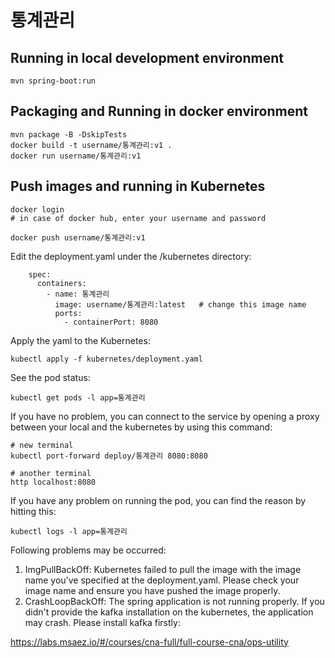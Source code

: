 # 통계관리

## Running in local development environment

```
mvn spring-boot:run
```

## Packaging and Running in docker environment

```
mvn package -B -DskipTests
docker build -t username/통계관리:v1 .
docker run username/통계관리:v1
```

## Push images and running in Kubernetes

```
docker login 
# in case of docker hub, enter your username and password

docker push username/통계관리:v1
```

Edit the deployment.yaml under the /kubernetes directory:
```
    spec:
      containers:
        - name: 통계관리
          image: username/통계관리:latest   # change this image name
          ports:
            - containerPort: 8080

```

Apply the yaml to the Kubernetes:
```
kubectl apply -f kubernetes/deployment.yaml
```

See the pod status:
```
kubectl get pods -l app=통계관리
```

If you have no problem, you can connect to the service by opening a proxy between your local and the kubernetes by using this command:
```
# new terminal
kubectl port-forward deploy/통계관리 8080:8080

# another terminal
http localhost:8080
```

If you have any problem on running the pod, you can find the reason by hitting this:
```
kubectl logs -l app=통계관리
```

Following problems may be occurred:

1. ImgPullBackOff:  Kubernetes failed to pull the image with the image name you've specified at the deployment.yaml. Please check your image name and ensure you have pushed the image properly.
1. CrashLoopBackOff: The spring application is not running properly. If you didn't provide the kafka installation on the kubernetes, the application may crash. Please install kafka firstly:

https://labs.msaez.io/#/courses/cna-full/full-course-cna/ops-utility

